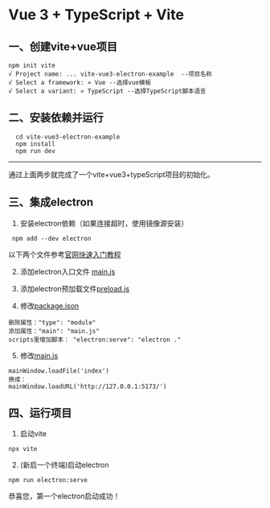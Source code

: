 # Vue 3 + TypeScript + Vite
## 一、创建vite+vue项目
```
npm init vite
√ Project name: ... vite-vue3-electron-example  --项目名称
√ Select a framework: » Vue --选择vue模板
√ Select a variant: » TypeScript --选择TypeScript脚本语言
```

## 二、安装依赖并运行
```
  cd vite-vue3-electron-example
  npm install
  npm run dev
```
---
通过上面两步就完成了一个vite+vue3+typeScript项目的初始化。


## 三、集成electron
1. 安装electron依赖（如果连接超时，使用镜像源安装）
```
 npm add --dev electron
```

以下两个文件参考[官网快速入门教程](https://www.electronjs.org/zh/docs/latest/tutorial/quick-start)

2. 添加electron入口文件 [main.js](main.js)

3. 添加electron预加载文件[preload.js](preload.js)

4. 修改[package.json](package.json)
```
删除属性："type": "module"
添加属性："main": "main.js"
scripts里增加脚本： "electron:serve": "electron ." 
```
5. 修改[main.js](main.js)
```
mainWindow.loadFile('index')
换成：
mainWindow.loadURL('http://127.0.0.1:5173/')
```

## 四、运行项目
1. 启动vite
```
npx vite
```
2. (新启一个终端)启动electron
```
npm run electron:serve
```
恭喜您，第一个electron启动成功！